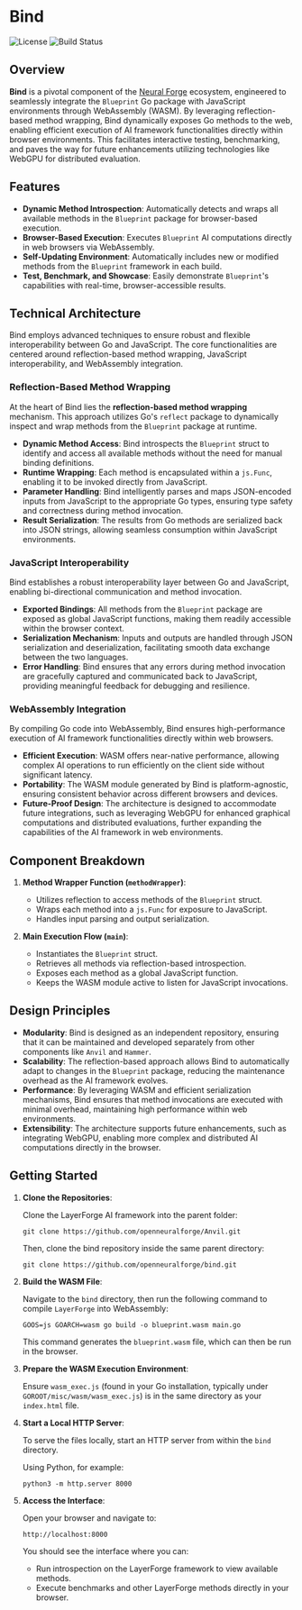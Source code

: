 # Bind

![License](https://img.shields.io/badge/License-Apache%202.0-blue.svg)
![Build Status](https://img.shields.io/github/workflow/status/openneuralforge/bind/Build)

## Overview

**Bind** is a pivotal component of the [Neural Forge](https://github.com/openneuralforge) ecosystem, engineered to seamlessly integrate the `Blueprint` Go package with JavaScript environments through WebAssembly (WASM). By leveraging reflection-based method wrapping, Bind dynamically exposes Go methods to the web, enabling efficient execution of AI framework functionalities directly within browser environments. This facilitates interactive testing, benchmarking, and paves the way for future enhancements utilizing technologies like WebGPU for distributed evaluation.

## Features

- **Dynamic Method Introspection**: Automatically detects and wraps all available methods in the `Blueprint` package for browser-based execution.
- **Browser-Based Execution**: Executes `Blueprint` AI computations directly in web browsers via WebAssembly.
- **Self-Updating Environment**: Automatically includes new or modified methods from the `Blueprint` framework in each build.
- **Test, Benchmark, and Showcase**: Easily demonstrate `Blueprint`'s capabilities with real-time, browser-accessible results.

## Technical Architecture

Bind employs advanced techniques to ensure robust and flexible interoperability between Go and JavaScript. The core functionalities are centered around reflection-based method wrapping, JavaScript interoperability, and WebAssembly integration.

### Reflection-Based Method Wrapping

At the heart of Bind lies the **reflection-based method wrapping** mechanism. This approach utilizes Go's `reflect` package to dynamically inspect and wrap methods from the `Blueprint` package at runtime.

- **Dynamic Method Access**: Bind introspects the `Blueprint` struct to identify and access all available methods without the need for manual binding definitions.
- **Runtime Wrapping**: Each method is encapsulated within a `js.Func`, enabling it to be invoked directly from JavaScript.
- **Parameter Handling**: Bind intelligently parses and maps JSON-encoded inputs from JavaScript to the appropriate Go types, ensuring type safety and correctness during method invocation.
- **Result Serialization**: The results from Go methods are serialized back into JSON strings, allowing seamless consumption within JavaScript environments.

### JavaScript Interoperability

Bind establishes a robust interoperability layer between Go and JavaScript, enabling bi-directional communication and method invocation.

- **Exported Bindings**: All methods from the `Blueprint` package are exposed as global JavaScript functions, making them readily accessible within the browser context.
- **Serialization Mechanism**: Inputs and outputs are handled through JSON serialization and deserialization, facilitating smooth data exchange between the two languages.
- **Error Handling**: Bind ensures that any errors during method invocation are gracefully captured and communicated back to JavaScript, providing meaningful feedback for debugging and resilience.

### WebAssembly Integration

By compiling Go code into WebAssembly, Bind ensures high-performance execution of AI framework functionalities directly within web browsers.

- **Efficient Execution**: WASM offers near-native performance, allowing complex AI operations to run efficiently on the client side without significant latency.
- **Portability**: The WASM module generated by Bind is platform-agnostic, ensuring consistent behavior across different browsers and devices.
- **Future-Proof Design**: The architecture is designed to accommodate future integrations, such as leveraging WebGPU for enhanced graphical computations and distributed evaluations, further expanding the capabilities of the AI framework in web environments.

## Component Breakdown

1. **Method Wrapper Function (`methodWrapper`)**:
   - Utilizes reflection to access methods of the `Blueprint` struct.
   - Wraps each method into a `js.Func` for exposure to JavaScript.
   - Handles input parsing and output serialization.

2. **Main Execution Flow (`main`)**:
   - Instantiates the `Blueprint` struct.
   - Retrieves all methods via reflection-based introspection.
   - Exposes each method as a global JavaScript function.
   - Keeps the WASM module active to listen for JavaScript invocations.

## Design Principles

- **Modularity**: Bind is designed as an independent repository, ensuring that it can be maintained and developed separately from other components like `Anvil` and `Hammer`.
- **Scalability**: The reflection-based approach allows Bind to automatically adapt to changes in the `Blueprint` package, reducing the maintenance overhead as the AI framework evolves.
- **Performance**: By leveraging WASM and efficient serialization mechanisms, Bind ensures that method invocations are executed with minimal overhead, maintaining high performance within web environments.
- **Extensibility**: The architecture supports future enhancements, such as integrating WebGPU, enabling more complex and distributed AI computations directly in the browser.

## Getting Started

1. **Clone the Repositories**:

   Clone the LayerForge AI framework into the parent folder:
   
   `git clone https://github.com/openneuralforge/Anvil.git`

   Then, clone the bind repository inside the same parent directory:

   `git clone https://github.com/openneuralforge/bind.git`

2. **Build the WASM File**:

   Navigate to the `bind` directory, then run the following command to compile `LayerForge` into WebAssembly:

   `GOOS=js GOARCH=wasm go build -o blueprint.wasm main.go`

   This command generates the `blueprint.wasm` file, which can then be run in the browser.

3. **Prepare the WASM Execution Environment**:

   Ensure `wasm_exec.js` (found in your Go installation, typically under `GOROOT/misc/wasm/wasm_exec.js`) is in the same directory as your `index.html` file.

4. **Start a Local HTTP Server**:

   To serve the files locally, start an HTTP server from within the `bind` directory.

   Using Python, for example:

   `python3 -m http.server 8000`

5. **Access the Interface**:

   Open your browser and navigate to:

   `http://localhost:8000`

   You should see the interface where you can:
   - Run introspection on the LayerForge framework to view available methods.
   - Execute benchmarks and other LayerForge methods directly in your browser.